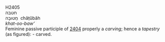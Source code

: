 H2405  
חטבה  
חֲטוּבָה ‎ chăṭûbâh  
*khat-oo-baw‘*  
Feminine passive participle of [2404](h2404) properly a *carving*; hence
a *tapestry* (as figured): - carved.  
